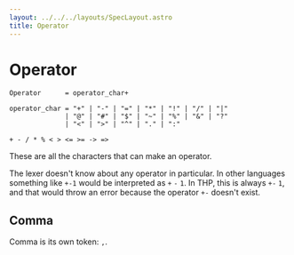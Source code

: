 ```yaml
---
layout: ../../../layouts/SpecLayout.astro
title: Operator
---
```


# Operator


```ebnf
Operator      = operator_char+

operator_char = "+" | "-" | "=" | "*" | "!" | "/" | "|"
              | "@" | "#" | "$" | "~" | "%" | "&" | "?"
              | "<" | ">" | "^" | "." | ":"
```

```thp
+ - / * % < > <= >= -> =>
```

These are all the characters that can make an operator.

The lexer doesn't know about any operator in particular.
In other languages something like  `+-1` would be interpreted
as `+` `-` `1`. In THP, this is always `+-` `1`, and that
would throw an error because the operator `+-` doesn't exist.

## Comma

Comma is its own token: `,`.
